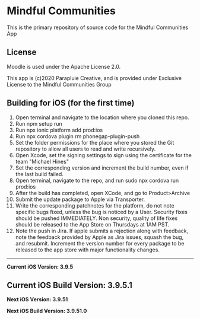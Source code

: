 Mindful Communities
=================

This is the primary repository of source code for the Mindful Communities App

License
-------
Moodle is used under the Apache License 2.0.

This app is (c)2020 Parapluie Creative, and is provided under Exclusive License to the Mindful Communities Group

Building for iOS (for the first time)
-----------
1) Open terminal and navigate to the location where you cloned this repo.
2) Run npm setup run
3) Run npx ionic platform add prod:ios
4) Run npx cordova plugin rm phonegap-plugin-push
5) Set the folder permissions for the place where you stored the Git repository to allow all users to read and write recursively.
6) Open Xcode, set the signing settings to sign using the certificate for the team "Michael Hines"
7) Set the corresponding version and increment the build number, even if the last build failed.
8) Open terminal, navigate to the repo, and run sudo npx cordova run prod:ios
9) After the build has completed, open XCode, and go to Product>Archive
10) Submit the update package to Apple via Transporter.
11) Write the corresponding patchnotes for the platform, do not note specific bugs fixed, unless the bug is noticed by a User. Security fixes should be pushed IMMEDIATELY. Non security, quality of life fixes should be released to the App Store on Thursdays at 1AM PST.
12) Note the push in Jira. If apple submits a rejection along with feedback, note the feedback provided by Apple as Jira issues, squash the bug, and resubmit. Increment the version number for every package to be released to the app store with major functionality changes.

------------
**Current iOS Version: 3.9.5**

**Current iOS Build Version: 3.9.5.1**
------------

**Next iOS Version: 3.9.51**

**Next iOS Build Version: 3.9.51.0**
